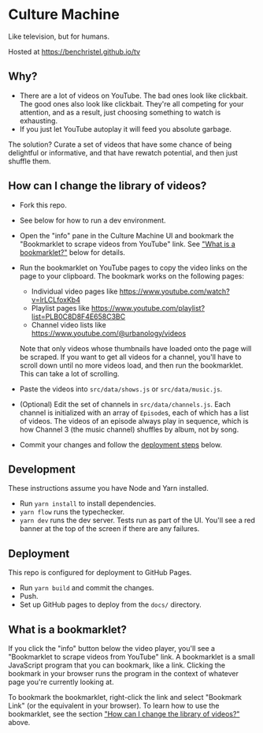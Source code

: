 # Culture Machine

Like television, but for humans.

Hosted at https://benchristel.github.io/tv

## Why?

- There are a lot of videos on YouTube. The bad ones look like clickbait. The good ones also look like clickbait. They're all competing for your attention, and as a result, just choosing something to watch is exhausting.
- If you just let YouTube autoplay it will feed you absolute garbage.

The solution? Curate a set of videos that have some chance of being delightful or informative, and that have rewatch potential, and then just shuffle them.

## How can I change the library of videos?

- Fork this repo.
- See below for how to run a dev environment.
- Open the "info" pane in the Culture Machine UI and bookmark the "Bookmarklet to scrape videos from YouTube" link.
  See ["What is a bookmarklet?"](#what-is-a-bookmarklet) below for details.
- Run the bookmarklet on YouTube pages to copy the video links on the page to your clipboard. The bookmark works
  on the following pages:

  - Individual video pages like https://www.youtube.com/watch?v=lrLCLfoxKb4
  - Playlist pages like https://www.youtube.com/playlist?list=PLB0C8D8F4E658C3BC
  - Channel video lists like https://www.youtube.com/@urbanology/videos

  Note that only videos whose thumbnails have loaded onto the page will be scraped. If you want to get all videos
  for a channel, you'll have to scroll down until no more videos load, and then run the bookmarklet. This can
  take a lot of scrolling.
- Paste the videos into `src/data/shows.js` or `src/data/music.js`.
- (Optional) Edit the set of channels in `src/data/channels.js`. Each channel is initialized with an array of `Episode`s, each of which has a list of videos. The videos of an episode always play in sequence, which is how Channel 3 (the music channel) shuffles by album, not by song.
- Commit your changes and follow the [deployment steps](#deployment) below.

## Development

These instructions assume you have Node and Yarn installed.

- Run `yarn install` to install dependencies.
- `yarn flow` runs the typechecker.
- `yarn dev` runs the dev server. Tests run as part of the UI. You'll see a red banner at the top of the screen if there are any failures.

## Deployment

This repo is configured for deployment to GitHub Pages.

- Run `yarn build` and commit the changes.
- Push.
- Set up GitHub pages to deploy from the `docs/` directory.

## What is a bookmarklet?

If you click the "info" button below the video player, you'll see a "Bookmarklet to scrape videos from YouTube" link.
A bookmarklet is a small JavaScript program that you can bookmark, like a link. Clicking the bookmark in your browser
runs the program in the context of whatever page you're currently looking at.

To bookmark the bookmarklet, right-click the link and select "Bookmark Link" (or the equivalent in your browser). To
learn how to use the bookmarklet, see the section ["How can I change the library of videos?"](#how-can-i-change-the-library-of-videos) above.
